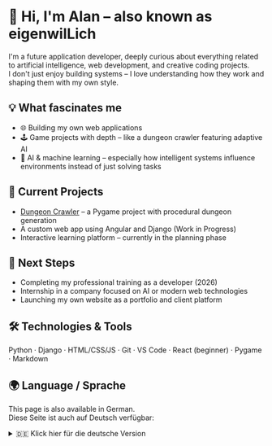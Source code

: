 # 👋 Hi, I'm Alan – also known as eigenwilLich

I'm a future application developer, deeply curious about everything related to artificial intelligence, web development, and creative coding projects.  
I don't just enjoy building systems – I love understanding how they work and shaping them with my own style.

## 💡 What fascinates me

- 🌐 Building my own web applications
- 🕹️ Game projects with depth – like a dungeon crawler featuring adaptive AI
- 🧠 AI & machine learning – especially how intelligent systems influence environments instead of just solving tasks

## 🔧 Current Projects

- [Dungeon Crawler](https://github.com/eigenwilLich/dungeon-crawler) – a Pygame project with procedural dungeon generation
- A custom web app using Angular and Django (Work in Progress)
- Interactive learning platform – currently in the planning phase

## 🎯 Next Steps

- Completing my professional training as a developer (2026)
- Internship in a company focused on AI or modern web technologies
- Launching my own website as a portfolio and client platform

## 🛠️ Technologies & Tools

Python · Django · HTML/CSS/JS · Git · VS Code · React (beginner) · Pygame · Markdown


## 🌍 Language / Sprache

This page is also available in German.  
Diese Seite ist auch auf Deutsch verfügbar:

<details>
<summary>🇩🇪 Klick hier für die deutsche Version</summary>

### 👋 Hi, ich bin Alan – auch bekannt als eigenwilLich

Ich bin angehender Fachinformatiker für Anwendungsentwicklung – leidenschaftlich neugierig auf alles rund um Künstliche Intelligenz, Webentwicklung und kreative Programmierprojekte.
Ich mag es, Systeme nicht nur zu bauen, sondern zu verstehen – und mit eigenem Stil weiterzudenken.

## 💡 Was mich fasziniert

- 🌐 Eigene Webanwendungen
- 🕹️ Game-Projekte mit Tiefgang, z. B. Dungeon Crawler mit lernender KI
- 🧠 KI & maschinelles Lernen – vor allem, wie KI Systeme beeinflusst, statt nur Aufgaben zu lösen

## 🔧 Aktuelle Projekte

- [Dungeon Crawler](https://github.com/eigenwilLich/dungeon-crawler) – Pygame-Projekt mit prozeduraler Dungeon-Generierung
- Eigene Webanwendung mit Angular und Django (Work in Progress)
- Interaktive Lernplattform – Planung läuft

## 🎯 Nächste Schritte

- Abschluss meiner Umschulung (2026)
- Praktikum in einem Unternehmen mit Fokus auf KI oder moderne Webentwicklung
- Eigene Website als Portfolio- und Kundenplattform fertigstellen

## 🛠️ Technologien & Tools

Python · Django · HTML/CSS/JS · Git · VS Code · React (Einsteiger) · Pygame · Markdown
</details>

